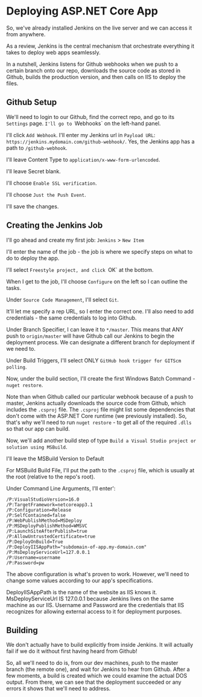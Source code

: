 # Deploying ASP.NET Core App

So, we've already installed Jenkins on the live server and we can access it from anywhere.

As a review, Jenkins is the central mechanism that orchestrate everything it takes to deploy web apps seamlessly.

In a nutshell, Jenkins listens for Github webhooks when we push to a certain branch onto our repo, downloads the source
code as stored in Github, builds the production version, and then calls on IIS to deploy the files.

## Github Setup

We'll need to login to our Github, find the correct repo, and go to its `Settings` page. `I'll go to `Webhooks` on the
left-hand panel.

I'll click `Add Webhook`. I'll enter my Jenkins url in `Payload URL`: `https://jenkins.mydomain.com/github-webhook/`. Yes,
the Jenkins app has a path to `/github-webhook`.

I'll leave Content Type to `application/x-www-form-urlencoded`.

I'll leave Secret blank.

I'll choose `Enable SSL verification`.

I'll choose `Just the Push Event`.

I'll save the changes.

## Creating the Jenkins Job

I'll go ahead and create my first job: `Jenkins` > `New Item`

I'll enter the name of the job - the job is where we specify steps on what to do to deploy the app.

I'll select `Freestyle project, and click `OK` at the bottom.

When I get to the job, I'll choose `Configure` on the left so I can outline the tasks.

Under `Source Code Management`, I'll select `Git`.

It'll let me specify a rep URL, so I enter the correct one. I'll also need to add credentials - the same credentials to log
into Github.

Under Branch Specifier, I can leave it to `*/master`. This means that ANY push to `origin/master` will have Github call our
Jenkins to begin the deployment process. We can designate a different branch for deployment if we need to.

Under Build Triggers, I'll select ONLY `GitHub hook trigger for GITScm polling`.

Now, under the build section, I'll create the first Windows Batch Command - `nuget restore`.

Note than when Github called our particular webhook because of a push to master, Jenkins actually downloads the source code
from Github, which includes the `.csproj` file. The `.csproj` file might list some dependencies that don't come with the ASP.NET
Core runtime (we previously installed). So, that's why we'll need to run `nuget restore` - to get all of the required `.dlls`
so that our app can build.

Now, we'll add another build step of type `Build a Visual Studio project or solution using MSBuild`.

I'll leave the MSBuild Version to Default

For MSBuild Build File, I'll put the path to the `.csproj` file, which is usually at the root (relative to the repo's root).

Under Command Line Arguments, I'll enter':

```
/P:VisualStudioVersion=16.0
/P:TargetFramework=netcoreapp3.1
/P:Configuration=Release
/P:SelfContained=false
/P:WebPublishMethod=MSDeploy
/P:MSDeployPublishMethod=WMSVC
/P:LaunchSiteAfterPublish=true
/P:AllowUntrustedCertificate=true
/P:DeployOnBuild=True
/P:DeployIISAppPath="subdomain-of-app.my-domain.com"
/P:MsDeployServiceUrl=127.0.0.1
/P:Username=username
/P:Password=pw
```

The above configuration is what's proven to work. However, we'll need to change some values according to our app's specifications.

DeployIISAppPath is the name of the website as IIS knows it.
MsDeployServiceUrl IS 127.0.0.1 because Jenkins lives on the same machine as our IIS.
Username and Password are the credentials that IIS recognizes for allowing external access to it for deployment purposes.

## Building

We don't actually have to build explicitly from inside Jenkins. It will actually fail if we do it without first having heard
from Github!

So, all we'll need to do is, from our dev machines, push to the master branch (the remote one), and wait for Jenkins to hear from
Github. After a few moments, a build is created which we could examine the actual DOS output. From there, we can see that the
deployment succeeded or any errors it shows that we'll need to address.



